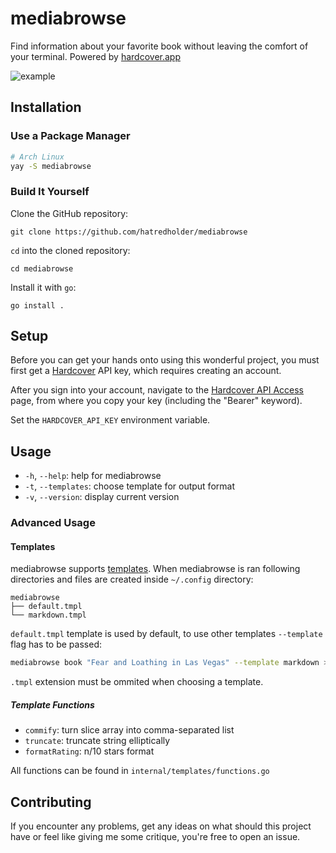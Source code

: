 # mediabrowse

Find information about your favorite book without leaving the comfort of your terminal. Powered by [hardcover.app](https://hardcover.app/)

![example](docs/example.gif)

## Installation

### Use a Package Manager

```sh
# Arch Linux
yay -S mediabrowse
```

### Build It Yourself

Clone the GitHub repository:

```
git clone https://github.com/hatredholder/mediabrowse
```

`cd` into the cloned repository:

```
cd mediabrowse
```

Install it with `go`:

```
go install .
```

## Setup

Before you can get your hands onto using this wonderful project, you must first get a [Hardcover](https://hardcover.app/) API key, which requires creating an account.

After you sign into your account, navigate to the [Hardcover API Access](https://hardcover.app/account/api) page, from where you copy your key (including the "Bearer" keyword).

Set the `HARDCOVER_API_KEY` environment variable.

## Usage

- `-h`, `--help`: help for mediabrowse
- `-t`, `--templates`: choose template for output format
- `-v`, `--version`: display current version

### Advanced Usage

#### Templates

mediabrowse supports [templates](https://pkg.go.dev/text/template). When mediabrowse is ran following directories and files are created inside `~/.config` directory:

```
mediabrowse
├── default.tmpl
└── markdown.tmpl
```

`default.tmpl` template is used by default, to use other templates `--template` flag has to be passed:

```sh
mediabrowse book "Fear and Loathing in Las Vegas" --template markdown > "Fear and Loathing in Las Vegas".md
```

`.tmpl` extension must be ommited when choosing a template.

##### Template Functions

- `commify`: turn slice array into comma-separated list
- `truncate`: truncate string elliptically
- `formatRating`: n/10 stars format

All functions can be found in `internal/templates/functions.go`

## Contributing

If you encounter any problems, get any ideas on what should this project have or feel like giving me some critique, you're free to open an issue.
